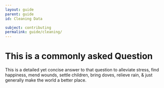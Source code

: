 ```yaml
---
layout: guide
parent: guide
id: Cleaning Data

subject: contributing
permalink: guide/cleaning/
---
```


<h1>This is a commonly asked Question </h1>

<p>This is a detailed yet concise answer to that question to alleviate stress, find happiness, mend wounds, settle children, bring doves, relieve rain, & just generally make the world a better place. </p>